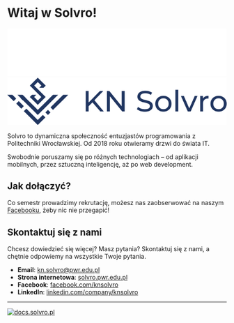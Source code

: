 # Witaj w Solvro!
![KN Solvro logo banner](./../assets/solvro_dark.png#gh-dark-mode-only)
![KN Solvro logo banner](./../assets/solvro_light.png#gh-light-mode-only)

Solvro to dynamiczna społeczność entuzjastów programowania z Politechniki Wrocławskiej. Od 2018 roku otwieramy drzwi do świata IT.

Swobodnie poruszamy się po różnych technologiach – od aplikacji mobilnych, przez sztuczną inteligencję, aż po web development.

## Jak dołączyć?

Co semestr prowadzimy rekrutację, możesz nas zaobserwować na naszym [Facebooku](https://www.facebook.com/knsolvro), żeby nic nie przegapić! 

## Skontaktuj się z nami

Chcesz dowiedzieć się więcej? Masz pytania? Skontaktuj się z nami, a chętnie odpowiemy na wszystkie Twoje pytania.

- **Email**: kn.solvro@pwr.edu.pl
- **Strona internetowa**: [solvro.pwr.edu.pl](https://solvro.pwr.edu.pl)
- **Facebook**: [facebook.com/knsolvro](https://www.facebook.com/knsolvro)
- **LinkedIn**: [linkedin.com/company/knsolvro](https://www.linkedin.com/company/knsolvro/)

<hr/>

[![docs.solvro.pl](https://i.imgur.com/fuV0gra.png)](https://docs.solvro.pl)
